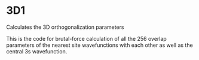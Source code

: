 # 3D1
Calculates the 3D orthogonalization parameters

This is the code for brutal-force calculation of all the 256 overlap parameters of the nearest site wavefunctions with each other 
as well as the central 3s wavefunction. 
